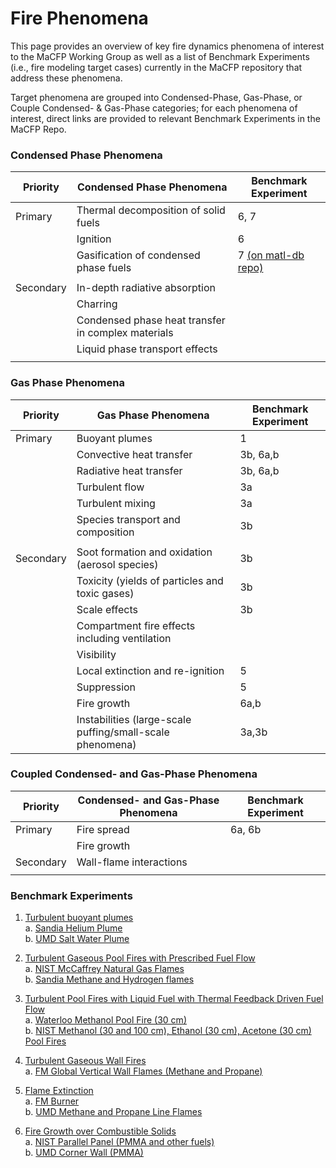 # Fire Phenomena
This page provides an overview of key fire dynamics phenomena of interest to the MaCFP Working Group as well as a list of Benchmark Experiments (i.e., fire modeling target cases) currently in the MaCFP repository that address these phenomena. 

Target phenomena are grouped into Condensed-Phase, Gas-Phase, or Couple Condensed- & Gas-Phase categories; for each phenomena of interest, direct links are provided to relevant Benchmark Experiments in the MaCFP Repo.

### Condensed Phase Phenomena

| **Priority** | **Condensed Phase Phenomena** | **Benchmark Experiment** |
| --- | --- | --- |
| Primary | Thermal decomposition of solid fuels | 6, 7 |
| | Ignition | 6 |
| | Gasification of condensed phase fuels | 7 [(on matl-db repo)](https://github.com/MaCFP/matl-db)|
|  ||  |
| Secondary | In-depth radiative absorption |
| | Charring |
| | Condensed phase heat transfer in complex materials |
| | Liquid phase transport effects |
||||
### Gas Phase Phenomena

| **Priority** | **Gas Phase Phenomena** | **Benchmark Experiment** |
| --- | --- | --- |
| Primary | Buoyant plumes | 1 |
| | Convective heat transfer | 3b, 6a,b |
| | Radiative heat transfer | 3b, 6a,b |
| | Turbulent flow | 3a |
| | Turbulent mixing | 3a |
| | Species transport and composition | 3b |
||||
| Secondary | Soot formation and oxidation (aerosol species) | 3b |
| | Toxicity (yields of particles and toxic gases) | 3b |
| | Scale effects | 3b |
| | Compartment fire effects including ventilation |
| | Visibility |
| | Local extinction and re-ignition | 5 |
| | Suppression | 5 |
| | Fire growth | 6a,b |
| | Instabilities (large-scale puffing/small-scale phenomena) | 3a,3b |

### Coupled Condensed- and Gas-Phase Phenomena

| Priority |  Condensed- and Gas-Phase Phenomena | Benchmark Experiment |
| --- | --- | --- |
| Primary | Fire spread | 6a, 6b |
| | Fire growth |
| Secondary | Wall-flame interactions |
||||

### Benchmark Experiments

1. [Turbulent buoyant plumes](https://github.com/MaCFP/macfp-db/tree/master/Buoyant_Plumes)  
   a. [Sandia Helium Plume](https://github.com/MaCFP/macfp-db/tree/master/Buoyant_Plumes/Sandia_Helium_Plume)  
   b. [UMD Salt Water Plume](https://github.com/MaCFP/macfp-db/tree/master/Buoyant_Plumes/UMD_Salt_Water_Plume)

2. [Turbulent Gaseous Pool Fires with Prescribed Fuel Flow](https://github.com/MaCFP/macfp-db/tree/master/Gaseous_Pool_Fires)  
   a. [NIST McCaffrey Natural Gas Flames](https://github.com/MaCFP/macfp-db/tree/master/Gaseous_Pool_Fires/McCaffrey_Flames)  
   b. [Sandia Methane and Hydrogen flames](https://github.com/MaCFP/macfp-db/tree/master/Gaseous_Pool_Fires/Sandia_Flames)

3. [Turbulent Pool Fires with Liquid Fuel with Thermal Feedback Driven Fuel Flow](https://github.com/MaCFP/macfp-db/tree/master/Liquid_Pool_Fires)  
   a. [Waterloo Methanol Pool Fire (30 cm)](https://github.com/MaCFP/macfp-db/tree/master/Liquid_Pool_Fires/Waterloo_Methanol)  
   b. [NIST Methanol (30 and 100 cm), Ethanol (30 cm), Acetone (30 cm) Pool Fires](https://github.com/MaCFP/macfp-db/tree/master/Liquid_Pool_Fires/NIST_Pool_Fires)
   
4. [Turbulent  Gaseous Wall Fires](https://github.com/MaCFP/macfp-db/tree/master/Wall_Fires)  
   a. [FM Global Vertical Wall Flames (Methane and Propane)](https://github.com/MaCFP/macfp-db/tree/master/Wall_Fires/FM_Vertical_Wall_Flames)

5. [Flame Extinction](https://github.com/MaCFP/macfp-db/tree/master/Extinction)  
   a. [FM Burner](https://github.com/MaCFP/macfp-db/tree/master/Extinction/FM_Burner)  
   b. [UMD Methane and Propane Line Flames](https://github.com/MaCFP/macfp-db/tree/master/Extinction/UMD_Line_Burner)

6. [Fire Growth over Combustible Solids](https://github.com/MaCFP/macfp-db/tree/master/Fire_Growth)  
   a. [NIST Parallel Panel (PMMA and other fuels)](https://github.com/MaCFP/macfp-db/tree/master/Fire_Growth/NIST_Parallel_Panel)  
   b. [UMD Corner Wall (PMMA)](https://github.com/MaCFP/macfp-db/tree/master/Fire_Growth/UMD_SBI)
   
